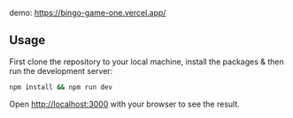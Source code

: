 demo: https://bingo-game-one.vercel.app/

## Usage

First clone the repository to your local machine, install the packages & then run the development server:

```bash
npm install && npm run dev
```

Open [http://localhost:3000](http://localhost:3000) with your browser to see the result.
